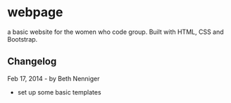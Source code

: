 webpage
=======

a basic website for the women who code group. Built with HTML, CSS and Bootstrap.


Changelog
---------

Feb 17, 2014 - by Beth Nenniger

- set up some basic templates


